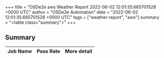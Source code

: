 +++
title = "OSDe2e aws Weather Report 2022-06-02 12:01:35.665701528 +0000 UTC"
author = "OSDe2e Automation"
date = "2022-06-02 12:01:35.665701528 +0000 UTC"
tags = ["weather-report", "aws"]
summary = "<table class=\"summary\"></table>"
+++
## Summary

| Job Name | Pass Rate | More detail |
|----------|-----------|-------------|




